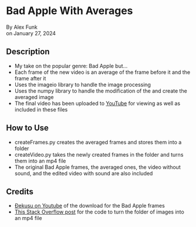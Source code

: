 # Bad Apple With Averages  
By Alex Funk  
on January 27, 2024
## Description
* My take on the popular genre: Bad Apple but...
* Each frame of the new video is an average of the frame before it and the frame after it
* Uses the imageio library to handle the image processing
* Uses the numpy library to handle the modification of the and create the averaged image
* The final video has been uploaded to [YouTube](https://www.youtube.com/watch?v=P-oeDglTsdo) for viewing as well as included in these files
## How to Use
* createFrames.py creates the averaged frames and stores them into a folder
* createVideo.py takes the newly created frames in the folder and turns them into an mp4 file
* The original Bad Apple frames, the averaged ones, the video without sound, and the edited video with sound are also included
## Credits
* [Ðekusu on Youtube](https://www.youtube.com/watch?v=sKx7VNsEkqs) of the download for the Bad Apple frames
* [This Stack Overflow post](https://stackoverflow.com/questions/47775083/python-imageio-mp4-video-from-a-set-of-png-images) for the code to turn the folder of images into an mp4 file